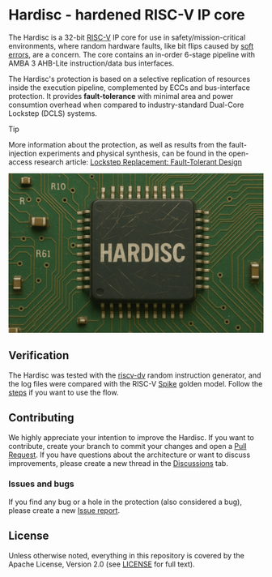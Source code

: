 # Hardisc - hardened RISC-V IP core
The Hardisc is a 32-bit [RISC-V](https://en.wikipedia.org/wiki/RISC-V) IP core for use in safety/mission-critical environments, where random hardware faults, like bit flips caused by [soft errors](https://en.wikipedia.org/wiki/Soft_error), are a concern. 
The core contains an in-order 6-stage pipeline with AMBA 3 AHB-Lite instruction/data bus interfaces.

The Hardisc's protection is based on a selective replication of resources inside the execution pipeline, complemented by ECCs and bus-interface protection.
It provides **fault-tolerance** with minimal area and power consumtion overhead when compared to industry-standard Dual-Core Lockstep (DCLS) systems.

> [!TIP] 
> More information about the protection, as well as results from the fault-injection experiments and physical synthesis, can be found in the open-access research article: [Lockstep Replacement: Fault-Tolerant Design](https://doi.org/10.1109/ACCESS.2025.3573684)

![Hardisc](https://github.com/janomach/the-hardisc/raw/main/doc/hardisc_pcb.jpg)

## Verification
The Hardisc was tested with the [riscv-dv](https://github.com/chipsalliance/riscv-dv) random instruction generator, and the log files were compared with the RISC-V [Spike](https://github.com/riscv-software-src/riscv-isa-sim) golden model.
Follow the [steps](https://github.com/janomach/the-hardisc/blob/main/tests/riscv-dv/Makefile) if you want to use the flow. 

## Contributing
We highly appreciate your intention to improve the Hardisc.
If you want to contribute, create your branch to commit your changes and open a [Pull Request](https://github.com/janomach/the-hardisc/pulls).
If you have questions about the architecture or want to discuss improvements, please create a new thread in the [Discussions](https://github.com/janomach/the-hardisc/discussions) tab.

### Issues and bugs
If you find any bug or a hole in the protection (also considered a bug), please create a new [Issue report](https://github.com/janomach/the-hardisc/issues).

## License
Unless otherwise noted, everything in this repository is covered by the Apache License, Version 2.0 (see [LICENSE](https://github.com/janomach/the-hardisc/blob/main/LICENSE) for full text).

